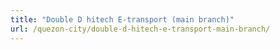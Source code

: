 ```yaml
---
title: "Double D hitech E-transport (main branch)"
url: /quezon-city/double-d-hitech-e-transport-main-branch/
---
```

